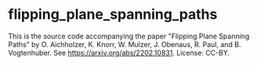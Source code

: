 # flipping_plane_spanning_paths

This is the source code accompanying the paper "Flipping Plane Spanning Paths" by O. Aichholzer, K. Knorr, W. Mulzer, J. Obenaus, R. Paul, and B. Vogtenhuber. See https://arxiv.org/abs/2202.10831. License: CC-BY.